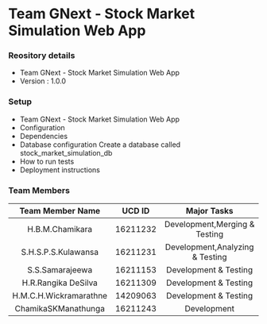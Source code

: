 # Team GNext - Stock Market Simulation Web App #

### Reository details ###

* Team GNext - Stock Market Simulation Web App
* Version : 1.0.0

### Setup ###

* Team GNext - Stock Market Simulation Web App
* Configuration
* Dependencies
* Database configuration
    Create a database called stock_market_simulation_db
* How to run tests
* Deployment instructions

### Team Members ###

| Team Member Name          | UCD ID            | Major Tasks                    |
|:-------------------------:|:-----------------:|:------------------------------:|
| H.B.M.Chamikara           | 16211232          | Development,Merging & Testing  |
| S.H.S.P.S.Kulawansa       | 16211231          | Development,Analyzing & Testing|
| S.S.Samarajeewa           | 16211153          | Development & Testing          |
| H.R.Rangika DeSilva       | 16211309          | Development & Testing          |
| H.M.C.H.Wickramarathne    | 14209063          | Development & Testing          |
| ChamikaSKManathunga       | 16211243          | Development                    |
